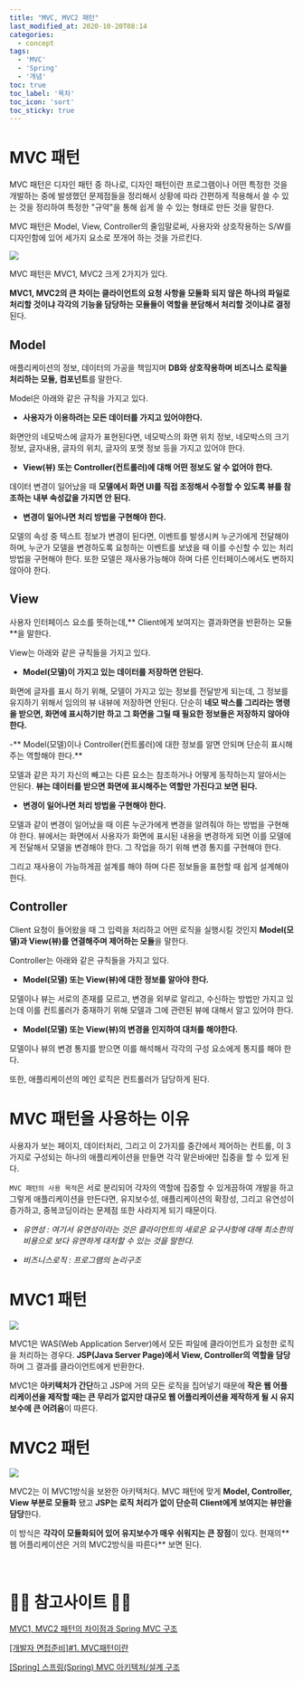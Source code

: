 ```yaml
---
title: "MVC, MVC2 패턴"
last_modified_at: 2020-10-20T08:14
categories:
  - concept
tags: 
  - 'MVC' 
  - 'Spring' 
  - '개념'
toc: true
toc_label: '목차'
toc_icon: 'sort'
toc_sticky: true
---
```



# MVC 패턴

MVC 패턴은 디자인 패턴 중 하나로, 디자인 패턴이란 프로그램이나 어떤 특정한 것을 개발하는 중에 발생했던 문제점들을 정리해서 상황에 따라 간편하게 적용해서 쓸 수 있는 것을 정리하여 특정한 "규약"을 통해 쉽게 쓸 수 있는 형태로 만든 것을 말한다. 

MVC 패턴은 Model, View, Controller의 줄임말로써, 사용자와 상호작용하는 S/W를 디자인함에 있어 세가지 요소로 쪼개어 하는 것을 가르킨다.


![](https://images.velog.io/images/gillog/post/5f420176-abd4-4d11-9ad6-3f9c3f8a9226/1.png)

MVC 패턴은 MVC1, MVC2 크게 2가지가 있다. 

**MVC1, MVC2의 큰 차이는 클라이언트의 요청 사항을 모듈화 되지 않은 하나의 파일로 처리할 것이냐 각각의 기능을 담당하는 모듈들이 역할을 분담해서 처리할 것이냐로 결정**된다.


## Model

애플리케이션의 정보, 데이터의 가공을 책임지며 **DB와 상호작용하며 비즈니스 로직을 처리하는 모듈, 컴포넌트**를 말한다.

Model은 아래와 같은 규칙을 가지고 있다.

- **사용자가 이용하려는 모든 데이터를 가지고 있어야한다.**

화면안의 네모박스에 글자가 표현된다면, 네모박스의 화면 위치 정보, 네모박스의 크기정보, 글자내용, 글자의 위치, 글자의 포맷 정보 등을 가지고 있어야 한다.

- **View(뷰) 또는 Controller(컨트롤러)에 대해 어떤 정보도 알 수 없어야 한다.**


데이터 변경이 일어났을 때 **모델에서 화면 UI를 직접 조정해서 수정할 수 있도록 뷰를 참조하는 내부 속성값을 가지면 안 된다.**

- **변경이 일어나면 처리 방법을 구현해야 한다.**

모델의 속성 중 텍스트 정보가 변경이 된다면, 이벤트를 발생시켜 누군가에게 전달해야 하며, 누군가 모델을 변경하도록 요청하는 이벤트를 보냈을 때 이를 수신할 수 있는 처리 방법을 구현해야 한다. 
또한 모델은 재사용가능해야 하며 다른 인터페이스에서도 변하지 않아야 한다. 

## View

사용자 인터페이스 요소를 뜻하는데,** Client에게 보여지는 결과화면을 반환하는 모듈**을 말한다.

View는 아래와 같은 규칙들을 가지고 있다.

- **Model(모델)이 가지고 있는 데이터를 저장하면 안된다.**

화면에 글자를 표시 하기 위해, 모델이 가지고 있는 정보를 전달받게 되는데, 그 정보를 유지하기 위해서 임의의 뷰 내뷰에 저장하면 안된다. 
단순히 **네모 박스를 그리라는 명령을 받으면, 화면에 표시하기만 하고 그 화면을 그릴 때 필요한 정보들은 저장하지 않아야 한다.**

-** Model(모델)이나 Controller(컨트롤러)에 대한 정보를 알면 안되며 단순히 표시해주는 역할해야 한다.**

모델과 같은 자기 자신의 빼고는 다른 요소는 참조하거나 어떻게 동작하는지 알아서는 안된다. 
**뷰는 데이터를 받으면 화면에 표시해주는 역할만 가진다고 보면 된다.**

- **변경이 일어나면 처리 방법을 구현해야 한다.**

모델과 같이 변경이 일어났을 때 이른 누군가에게 변경을 알려줘야 하는 방법을 구현해야 한다. 
뷰에서는 화면에서 사용자가 화면에 표시된 내용을 변경하게 되면 이를 모델에게 전달해서 모델을 변경해야 한다. 
그 작업을 하기 위해 변경 통지를 구현해야 한다.

그리고 재사용이 가능하게끔 설계를 해야 하며 다른 정보들을 표현할 때 쉽게 설계해야 한다. 

## Controller

Client 요청이 들어왔을 때 그 입력을 처리하고 어떤 로직을 실행시킬 것인지 **Model(모델)과 View(뷰)를 연결해주며 제어하는 모듈**을 말한다.

Controller는 아래와 같은 규칙들을 가지고 있다.

- **Model(모델) 또는 View(뷰)에 대한 정보를 알아야 한다.**

모델이나 뷰는 서로의 존재를 모르고, 변경을 외부로 알리고, 수신하는 방법만 가지고 있는데 이를 컨트롤러가 중재하기 위해 모델과 그에 관련된 뷰에 대해서 알고 있어야 한다. 

- **Model(모델) 또는 View(뷰)의 변경을 인지하여 대처를 해야한다.**
 
모델이나 뷰의 변경 통지를 받으면 이를 해석해서 각각의 구성 요소에게 통지를 해야 한다. 

또한, 애플리케이션의 메인 로직은 컨트롤러가 담당하게 된다. 



# MVC 패턴을 사용하는 이유

사용자가 보는 페이지, 데이터처리, 그리고 이 2가지를 중간에서 제어하는 컨트롤, 이 3가지로 구성되는 하나의 애플리케이션을 만들면 각각 맡은바에만 집중을 할 수 있게 된다.

`MVC 패턴의 사용 목적`은 서로 분리되어 각자의 역할에 집중할 수 있게끔하여 개발을 하고 그렇게 애플리케이션을 만든다면, 유지보수성, 애플리케이션의 확장성, 그리고 유연성이 증가하고, 중복코딩이라는 문제점 또한 사라지게 되기 때문이다.

- _유연성 : 여기서 유연성이라는 것은 클라이언트의 새로운 요구사항에 대해 최소한의 비용으로 보다 유연하게 대처할 수 있는 것을 말한다._

- _비즈니스로직 : 프로그램의 논리구조_




# MVC1 패턴

![](https://images.velog.io/images/gillog/post/7d5e3699-61a9-4511-b329-927cc6c1c1f5/1.jpg)

MVC1은 WAS(Web Application Server)에서 모든 파일에 클라이언트가 요청한 로직을 처리하는 경우다. 
**JSP(Java Server Page)에서 View, Controller의 역할을 담당**하며 그 결과를 클라이언트에게 반환한다. 

MVC1은 **아키텍처가 간단**하고 JSP에 거의 모든 로직을 집어넣기 때문에 **작은 웹 어플리케이션을 제작할 때는 큰 무리가 없지만 대규모 웹 어플리케이션을 제작하게 될 시 유지보수에 큰 어려움**이 따른다.

# MVC2 패턴



![](https://images.velog.io/images/gillog/post/df9b097a-4649-4a86-977e-c896b44106be/img1.daumcdn.jpg)

MVC2는 이 MVC1방식을 보완한 아키텍처다. 
MVC 패턴에 맞게 **Model, Controller, View 부분로 모듈화** 됐고 **JSP는 로직 처리가 없이 단순히 Client에게 보여지는 뷰만을 담당**한다. 

이 방식은 **각각이 모듈화되어 있어 유지보수가 매우 쉬워지는 큰 장점**이 있다. 
현재의** 웹 어플리케이션은 거의 MVC2방식을 따른다** 보면 된다.


<br>

# 🙆‍♂️ 참고사이트 🙇‍♂️

[MVC1, MVC2 패턴의 차이점과 Spring MVC 구조
](https://nickjoit.tistory.com/9)

[[개발자 면접준비]#1. MVC패턴이란](https://m.blog.naver.com/jhc9639/220967034588)

[[Spring] 스프링(Spring) MVC 아키텍처/설계 구조](https://engkimbs.tistory.com/686)

[]()

[]()

[]()
